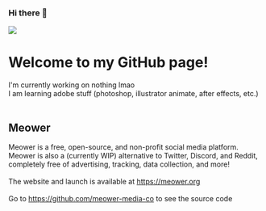 ### Hi there 👋

<!--
**zedthehedgehog/zedthehedgehog** is a ✨ _special_ ✨ repository because its `README.md` (this file) appears on your GitHub profile.

Here are some ideas to get you started:

- 🔭 I’m currently working on ...
- 🌱 I’m currently learning ...
- 👯 I’m looking to collaborate on ...
- 🤔 I’m looking for help with ...
- 💬 Ask me about ...
- 📫 How to reach me: ...
- 😄 Pronouns: ...
- ⚡ Fun fact: ...
-->

<img src="https://www.zed2345.com/images/svg/costume55.svg">
<br>
<h1>Welcome to my GitHub page!</h1>

I'm currently working on nothing lmao<br>
I am learning adobe stuff (photoshop, illustrator animate, after effects, etc.)<br>
<br><h2>Meower<br></h2>Meower is a free, open-source, and non-profit social media platform. Meower is also a (currently WIP) alternative to Twitter, Discord, and Reddit, completely free of advertising, tracking, data collection, and more! <br><br>The website and launch is available at https://meower.org<br><br>Go to https://github.com/meower-media-co to see the source code
